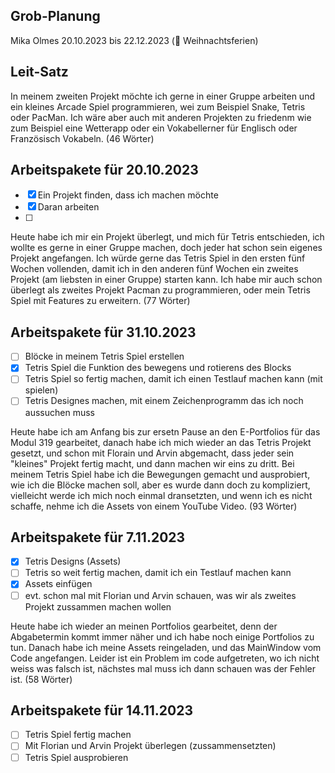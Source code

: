 ## Grob-Planung
Mika Olmes
20.10.2023 bis 22.12.2023 (🎄 Weihnachtsferien)

## Leit-Satz
In meinem zweiten Projekt möchte ich gerne in einer Gruppe arbeiten und ein kleines Arcade Spiel programmieren, wei zum Beispiel Snake, Tetris oder PacMan. Ich wäre aber auch mit anderen Projekten zu friedenm wie zum Beispiel eine Wetterapp oder ein Vokabellerner für Englisch oder Französisch Vokabeln. (46 Wörter)

## Arbeitspakete für 20.10.2023
- [X] Ein Projekt finden, dass ich machen möchte
- [X] Daran arbeiten
- [ ] 

Heute habe ich mir ein Projekt überlegt, und mich für Tetris entschieden, ich wollte es gerne in einer Gruppe machen, doch jeder hat schon sein eigenes Projekt angefangen. Ich würde gerne das Tetris Spiel in den ersten fünf Wochen vollenden, damit ich in den anderen fünf Wochen ein zweites Projekt (am liebsten in einer Gruppe) starten kann. Ich habe mir auch schon überlegt als zweites Projekt Pacman zu programmieren, oder mein Tetris Spiel mit Features zu erweitern. (77 Wörter)

## Arbeitspakete für 31.10.2023
- [ ] Blöcke in meinem Tetris Spiel erstellen
- [X] Tetris Spiel die Funktion des bewegens und rotierens des Blocks
- [ ] Tetris Spiel so fertig machen, damit ich einen Testlauf machen kann (mit spielen)
- [ ] Tetris Designes machen, mit einem Zeichenprogramm das ich noch aussuchen muss

Heute habe ich am Anfang bis zur ersetn Pause an den E-Portfolios für das Modul 319 gearbeitet, danach habe ich mich wieder an das Tetris Projekt gesetzt, und schon mit Florain und Arvin abgemacht, dass jeder sein "kleines" Projekt fertig macht, und dann machen wir eins zu dritt. Bei meinem Tetris Spiel habe ich die Bewegungen gemacht und ausprobiert, wie ich die Blöcke machen soll, aber es wurde dann doch zu kompliziert, vielleicht werde ich mich noch einmal dransetzten, und wenn ich es nicht schaffe, nehme ich die Assets von einem YouTube Video. (93 Wörter)

## Arbeitspakete für 7.11.2023
- [X] Tetris Designs (Assets)
- [ ] Tetris so weit fertig machen, damit ich ein Testlauf machen kann
- [X] Assets einfügen
- [ ] evt. schon mal mit Florian und Arvin schauen, was wir als zweites Projekt zussammen machen wollen

Heute habe ich wieder an meinen Portfolios gearbeitet, denn der Abgabetermin kommt immer näher und ich habe noch einige Portfolios zu tun. Danach habe ich meine Assets reingeladen, und das MainWindow vom Code angefangen. Leider ist ein Problem im code aufgetreten, wo ich nicht weiss was falsch ist, nächstes mal muss ich dann schauen was der Fehler ist. (58 Wörter)

## Arbeitspakete für 14.11.2023

- [ ] Tetris Spiel fertig machen
- [ ] Mit Florian und Arvin Projekt überlegen (zussammensetzten)
- [ ] Tetris Spiel ausprobieren
